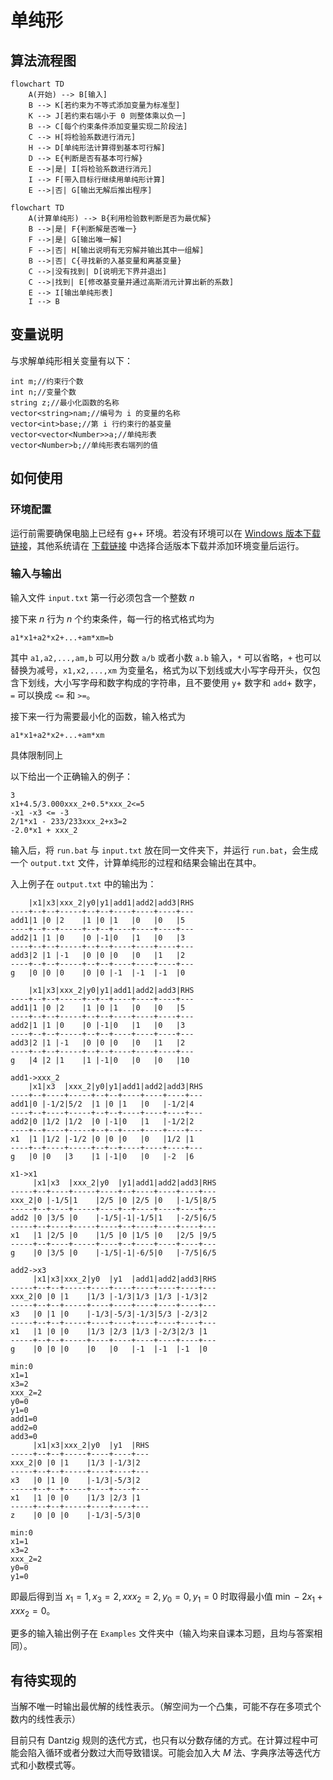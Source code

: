 # 单纯形

## 算法流程图

```mermaid
flowchart TD
	A(开始) --> B[输入]
	B --> K[若约束为不等式添加变量为标准型]
	K --> J[若约束右端小于 0 则整体乘以负一]
	B --> C[每个约束条件添加变量实现二阶段法]
	C --> H[将检验系数进行消元]
	H --> D[单纯形法计算得到基本可行解]
	D --> E{判断是否有基本可行解}
	E -->|是| I[将检验系数进行消元]
	I --> F[带入目标行继续用单纯形计算]
	E -->|否| G[输出无解后推出程序]
```
```mermaid
flowchart TD
	A(计算单纯形) --> B{利用检验数判断是否为最优解}
	B -->|是| F{判断解是否唯一}
	F -->|是| G[输出唯一解]
	F -->|否| H[输出说明有无穷解并输出其中一组解]
	B -->|否| C{寻找新的入基变量和离基变量}
	C -->|没有找到| D[说明无下界并退出]
	C -->|找到| E[修改基变量并通过高斯消元计算出新的系数]
	E --> I[输出单纯形表]
	I --> B
```

## 变量说明

与求解单纯形相关变量有以下：
```
int m;//约束行个数
int n;//变量个数
string z;//最小化函数的名称
vector<string>nam;//编号为 i 的变量的名称
vector<int>base;//第 i 行约束行的基变量
vector<vector<Number>>a;//单纯形表
vector<Number>b;//单纯形表右端列的值
```

## 如何使用

### 环境配置

运行前需要确保电脑上已经有 g++ 环境。若没有环境可以在 [Windows 版本下载链接](https://github.com/niXman/mingw-builds-binaries/releases/download/14.2.0-rt_v12-rev0/x86_64-14.2.0-release-posix-seh-ucrt-rt_v12-rev0.7z)，其他系统请在 [下载链接](https://github.com/niXman/mingw-builds-binaries/releases) 中选择合适版本下载并添加环境变量后运行。

### 输入与输出

输入文件 `input.txt` 第一行必须包含一个整数 $n$

接下来 $n$ 行为 $n$ 个约束条件，每一行的格式格式均为

```
a1*x1+a2*x2+...+am*xm=b
```

其中 `a1,a2,...,am,b` 可以用分数 `a/b` 或者小数 `a.b` 输入，`*` 可以省略，`+` 也可以替换为减号，`x1,x2,...,xm` 为变量名，格式为以下划线或大小写字母开头，仅包含下划线，大小写字母和数字构成的字符串，且不要使用 `y`+ 数字和 `add`+ 数字，`=` 可以换成 `<=` 和 `>=`。

接下来一行为需要最小化的函数，输入格式为

```
a1*x1+a2*x2+...+am*xm
```

具体限制同上

以下给出一个正确输入的例子：
```
3
x1+4.5/3.000xxx_2+0.5*xxx_2<=5
-x1 -x3 <= -3
2/1*x1 - 233/233xxx_2+x3=2
-2.0*x1 + xxx_2
```

输入后，将 `run.bat` 与 `input.txt` 放在同一文件夹下，并运行 `run.bat`，会生成一个 `output.txt` 文件，计算单纯形的过程和结果会输出在其中。

入上例子在 `output.txt` 中的输出为：
```
    |x1|x3|xxx_2|y0|y1|add1|add2|add3|RHS
----+--+--+-----+--+--+----+----+----+---
add1|1 |0 |2    |1 |0 |1   |0   |0   |5
----+--+--+-----+--+--+----+----+----+---
add2|1 |1 |0    |0 |-1|0   |1   |0   |3
----+--+--+-----+--+--+----+----+----+---
add3|2 |1 |-1   |0 |0 |0   |0   |1   |2
----+--+--+-----+--+--+----+----+----+---
g   |0 |0 |0    |0 |0 |-1  |-1  |-1  |0

    |x1|x3|xxx_2|y0|y1|add1|add2|add3|RHS
----+--+--+-----+--+--+----+----+----+---
add1|1 |0 |2    |1 |0 |1   |0   |0   |5
----+--+--+-----+--+--+----+----+----+---
add2|1 |1 |0    |0 |-1|0   |1   |0   |3
----+--+--+-----+--+--+----+----+----+---
add3|2 |1 |-1   |0 |0 |0   |0   |1   |2
----+--+--+-----+--+--+----+----+----+---
g   |4 |2 |1    |1 |-1|0   |0   |0   |10

add1->xxx_2
    |x1|x3  |xxx_2|y0|y1|add1|add2|add3|RHS
----+--+----+-----+--+--+----+----+----+---
add1|0 |-1/2|5/2  |1 |0 |1   |0   |-1/2|4
----+--+----+-----+--+--+----+----+----+---
add2|0 |1/2 |1/2  |0 |-1|0   |1   |-1/2|2
----+--+----+-----+--+--+----+----+----+---
x1  |1 |1/2 |-1/2 |0 |0 |0   |0   |1/2 |1
----+--+----+-----+--+--+----+----+----+---
g   |0 |0   |3    |1 |-1|0   |0   |-2  |6

x1->x1
     |x1|x3  |xxx_2|y0  |y1|add1|add2|add3|RHS
-----+--+----+-----+----+--+----+----+----+---
xxx_2|0 |-1/5|1    |2/5 |0 |2/5 |0   |-1/5|8/5
-----+--+----+-----+----+--+----+----+----+---
add2 |0 |3/5 |0    |-1/5|-1|-1/5|1   |-2/5|6/5
-----+--+----+-----+----+--+----+----+----+---
x1   |1 |2/5 |0    |1/5 |0 |1/5 |0   |2/5 |9/5
-----+--+----+-----+----+--+----+----+----+---
g    |0 |3/5 |0    |-1/5|-1|-6/5|0   |-7/5|6/5

add2->x3
     |x1|x3|xxx_2|y0  |y1  |add1|add2|add3|RHS
-----+--+--+-----+----+----+----+----+----+---
xxx_2|0 |0 |1    |1/3 |-1/3|1/3 |1/3 |-1/3|2
-----+--+--+-----+----+----+----+----+----+---
x3   |0 |1 |0    |-1/3|-5/3|-1/3|5/3 |-2/3|2
-----+--+--+-----+----+----+----+----+----+---
x1   |1 |0 |0    |1/3 |2/3 |1/3 |-2/3|2/3 |1
-----+--+--+-----+----+----+----+----+----+---
g    |0 |0 |0    |0   |0   |-1  |-1  |-1  |0

min:0
x1=1
x3=2
xxx_2=2
y0=0
y1=0
add1=0
add2=0
add3=0
     |x1|x3|xxx_2|y0  |y1  |RHS
-----+--+--+-----+----+----+---
xxx_2|0 |0 |1    |1/3 |-1/3|2
-----+--+--+-----+----+----+---
x3   |0 |1 |0    |-1/3|-5/3|2
-----+--+--+-----+----+----+---
x1   |1 |0 |0    |1/3 |2/3 |1
-----+--+--+-----+----+----+---
z    |0 |0 |0    |-1/3|-5/3|0

min:0
x1=1
x3=2
xxx_2=2
y0=0
y1=0
```

即最后得到当 $x_1=1,x_3=2,xxx_2=2,y_0=0,y_1=0$  时取得最小值 $\min -2x_1+xxx_2=0$。

更多的输入输出例子在 `Examples` 文件夹中（输入均来自课本习题，且均与答案相同）。

## 有待实现的

当解不唯一时输出最优解的线性表示。（解空间为一个凸集，可能不存在多项式个数内的线性表示）

目前只有 $\mathrm{Dantzig}$ 规则的迭代方式，也只有以分数存储的方式。在计算过程中可能会陷入循环或者分数过大而导致错误。可能会加入大 $M$ 法、字典序法等迭代方式和小数模式等。
